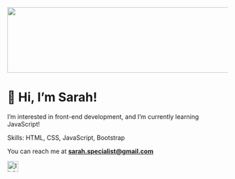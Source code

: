 <img src="https://encrypted-tbn0.gstatic.com/images?q=tbn:ANd9GcTXDPEuARdtLtLFd60q94IMzaaeyDYDgtnxINhDVSfylkOty1EK_G0VE77YirpUB9zPt68&usqp=CAU" width="1500" height="150">

# 👋 Hi, I’m Sarah!

I’m interested in front-end development, and I’m currently learning JavaScript!

Skills: HTML, CSS, JavaScript, Bootstrap

You can reach me at **sarah.specialist@gmail.com**

[<img src='https://www.adweek.com/wp-content/uploads/2019/06/linkedin-branding-CONTENT-2019-600x315.jpg' alt='linkedin' height='25'>](https://www.linkedin.com/in/sarah-khoo-jing-yi/)  

